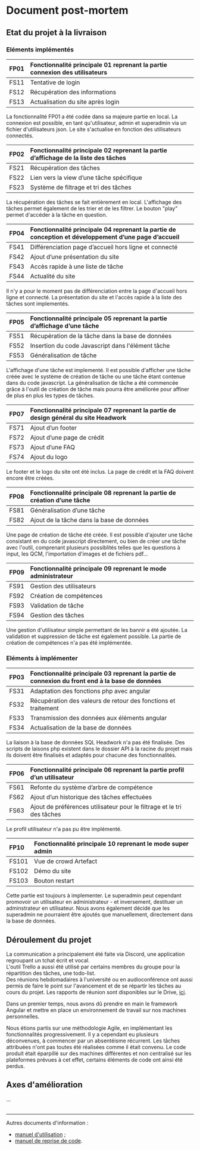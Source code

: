 # Document post-mortem

## Etat du projet à la livraison
### Eléments implémentés

| FP01 | Fonctionnalité principale 01 reprenant la partie connexion des utilisateurs |
| :--- | :--- |
| FS11 | Tentative de login |
| FS12 | Récupération des informations |
| FS13 | Actualisation du site après login |

La fonctionnalité FP01 a été codée dans sa majeure partie en local. La connexion est possible, en tant qu'utilisateur, admin et superadmin via un fichier d'utilisateurs json. Le site s'actualise en fonction des utilisateurs connectés.

| FP02 | Fonctionnalité principale 02 reprenant la partie d’affichage de la liste des tâches |
| :--- | :--- |
| FS21 | Récupération des tâches |
| FS22 | Lien vers la view d’une tâche spécifique |
| FS23 | Système de filtrage et tri des tâches |

La récupération des tâches se fait entièrement en local. L'affichage des tâches permet également de les trier et de les filtrer. Le bouton "play" permet d'accéder à la tâche en question.

| FP04 | Fonctionnalité principale 04 reprenant la partie de conception et développement d’une page d’accueil |
| :--- | :--- |
| FS41 | Différenciation page d’accueil hors ligne et connecté |
| FS42 | Ajout d’une présentation du site |
| FS43 | Accès rapide à une liste de tâche |
| FS44 | Actualité du site |

Il n'y a pour le moment pas de différenciation entre la page d'accueil hors ligne et connecté. La présentation du site et l'accès rapide à la liste des tâches sont implementés.

| FP05 | Fonctionnalité principale 05 reprenant la partie d’affichage d’une tâche |
| :--- | :--- |
| FS51 | Récupération de la tâche dans la base de données |
| FS52 | Insertion du code Javascript dans l'élément tâche |
| FS53 | Généralisation de tâche |

L'affichage d'une tâche est implementé. Il est possible d'afficher une tâche créée avec le système de création de tâche ou une tâche étant contenue dans du code javascript. La généralisation de tâche a été commencée grâce à l'outil de création de tâche mais pourra être améliorée pour affiner de plus en plus les types de tâches.

| FP07 | Fonctionnalité principale 07 reprenant la partie de design général du site Headwork |
| :--- | :--- |
| FS71 | Ajout d’un footer |
| FS72 | Ajout d’une page de crédit |
| FS73 | Ajout d’une FAQ |
| FS74 | Ajout du logo |

Le footer et le logo du site ont été inclus.
La page de crédit et la FAQ doivent encore être créées.

| FP08 | Fonctionnalité principale 08 reprenant la partie de création d’une tâche |
| :--- | :--- |
| FS81 | Généralisation d’une tâche |
| FS82 | Ajout de la tâche dans la base de données |

Une page de création de tâche été créée. Il est possible d'ajouter une tâche consistant en du code javascript directement, ou bien de créer une tâche avec l'outil, comprenant plusieurs possiblités telles que les questions à input, les QCM, l'importation d'images et de fichiers pdf...

|FP09 | Fonctionnalité principale 09 reprenant le mode administrateur |
| :--- | :--- |
|FS91 | Gestion des utilisateurs |
|FS92 | Création de compétences |
|FS93 | Validation de tâche |
|FS94 | Gestion des tâches |

Une gestion d'utilisateur simple permettant de les bannir a été ajoutée. La validation et suppression de tâche est également possible.
La partie de création de compétences n'a pas été implémentée.

### Eléments à implémenter

| FP03 | Fonctionnalité principale 03 reprenant la partie de connexion du front end à la base de données |
| :--- | :--- |
| FS31 | Adaptation des fonctions php avec angular |
| FS32 | Récupération des valeurs de retour des fonctions et traitement |
| FS33 | Transmission des données aux éléments angular |
| FS34 | Actualisation de la base de données |

La liaison à la base de données SQL Headwork n'a pas été finalisée. Des scripts de laisons php existent dans le dossier API à la racine du projet mais ils doivent être finalisés et adaptés pour chacune des fonctionnalités.

| FP06 | Fonctionnalité principale 06 reprenant la partie profil d’un utilisateur |
| :--- | :--- |
| FS61 | Refonte du système d’arbre de compétence |
| FS62 | Ajout d’un historique des tâches effectuées |
| FS63 | Ajout de préférences utilisateur pour le filtrage et le tri des tâches |

Le profil utilisateur n'a pas pu être implémenté.

| FP10 | Fonctionnalité principale 10 reprenant le mode super admin |
| :----------- | :------ |
| FS101 | Vue de crowd Artefact |
| FS102 | Démo du site |
| FS103 | Bouton restart |

Cette partie est toujours à implementer. Le superadmin peut cependant promovoir un utilisateur en administrateur - et inversement, destituer un adminstrateur en utilisateur. Nous avons également décidé que les superadmin ne pourraient être ajoutés que manuellement, directement dans la base de données.

## Déroulement du projet
La communication a principalement été faite via Discord, une application regroupant un tchat écrit et vocal.<br>
L'outil Trello a aussi été utilisé par certains membres du groupe pour la répartition des tâches, une todo-list.<br>
Des réunions hebdomadaires à l'université ou en audioconférence ont aussi permis de faire le point sur l'avancement et de se répartir les tâches au cours du projet. Les rapports de réunion sont disponibles sur le Drive, [ici](https://drive.google.com/drive/folders/1t8fLadVgCTGe_UEUTYtVCEY1GNZfwlm8).

Dans un premier temps, nous avons dû prendre en main le framework Angular et mettre en place un environnement de travail sur nos machines personnelles.

Nous étions partis sur une méthodologie Agile, en implémentant les fonctionnalités progressivement. Il y a cependant eu plusieurs déconvenues, à commencer par un absentéisme récurrent. Les tâches attribuées n'ont pas toutes été réalisées comme il était convenu. Le code produit était éparpillé sur des machines différentes et non centralisé sur les plateformes prévues à cet effet, certains éléments de code ont ainsi été perdus.


## Axes d'amélioration

...
<br><br>

---

Autres documents d'information :  
- [manuel d'utilisation](https://github.com/Rhohen/HD12/blob/master/Headwork2/document_fr/utilisation.md) ;
- [manuel de reprise de code](https://github.com/Rhohen/HD12/blob/master/Headwork2/document_fr/reprise_de_code.md).
